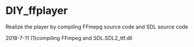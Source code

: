 # DIY_ffplayer
Realize the player by compiling FFmepg source code and SDL source code

2018-7-11
(1)compiling FFmpeg and SDL.SDL2_ttf.dll
